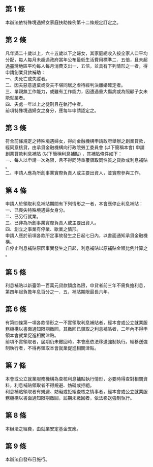 第 1 條
-------
本辦法依特殊境遇婦女家庭扶助條例第十二條規定訂定之。

第 2 條
-------
凡年滿二十歲以上，六十五歲以下之婦女，其家庭總收入按全家人口平均  
分配，每人每月未超過政府當年公布最低生活費用標準二．五倍，且未超  
過臺灣地區平均每人每月消費支出一．五倍，並具有下列情形之一者，得  
申請創業貸款補助：  
一、夫死亡或失蹤者。   
二、因夫惡意遺棄或受夫不堪同居之虐待經判決離婚確定者。  
三、單親無工作能力，或雖有工作能力，因遭遇重大傷病或為照顧子女未  
    能就業者。  
四、夫處一年以上之徒刑且在執行中者。   
前項特殊境遇婦女之身分，應每年申請認定之。

第 3 條
-------
符合前條規定之特殊境遇婦女，得向金融機構申請政府舉辦之創業貸款，  
經同意核貸，由承貸金融機構向行政院勞工委員會 (以下簡稱本會) 申請  
創業貸款利息補貼 (以下簡稱利息補貼) ，其補貼條件如下：  
一、每人以申請一次為限，且不得同時重覆領取同性質之貸款或利息補貼  
    。  
二、申請人應為所創事業實際負責人或主要出資人，並實際參與工作。

第 4 條
-------
申請人於領取利息補貼期間有下列情形之一者，本會應停止利息補貼：  
一、已喪失特殊境遇婦女身分。   
二、已另行就業。   
三、已非為所創事業實際負責人或主要出資人。   
四、創立之事業有停業、歇業之情形。   
申請人應於前項各款所定事故發生之日起七日內，以書面通知承貸金融機  
構。  
自停止利息補貼原因事實發生之日起，利息補貼以原補貼金額比例計算之  
。

第 5 條
-------
利息補貼以新臺幣一百萬元貸款額度為限，申貸者前三年不需負擔利息，  
第四年起負擔年息百分之一．五，補貼期限最長六年。

第 6 條
-------
有第四條第一項各款情形之一不實領取利息補貼者，經本會或公立就業服  
務機構以書面通知限期繳回，其繳回已領取之利息補貼者，二年內不得申  
領本會就業促進相關津貼。  
前項不實領取者，屆期仍未繳回時，本會應依法移送強制執行。經移送強  
制執行者，不得再領取本會就業促進相關津貼。

第 7 條
-------
本會或公立就業服務機構為查核利息補貼執行情形，必要時得查對相關資  
料，利息補貼領取者不得規避、妨礙或拒絕。  
利息補貼領取者有規避、妨礙或拒絕查核之情事者，經本會或公立就業服  
務機構以書面通知限期繳回，屆期未繳回者，依法移送強制執行。

第 8 條
-------
本辦法之經費，由就業安定基金支應。

第 9 條
-------
本辦法自發布日施行。

